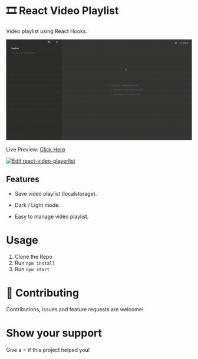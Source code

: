 # 🎞️ React Video Playlist

Video playlist using React Hooks.


[![React Play List](https://github.com/PJijin/React-Video-Playlist/blob/master/preview.gif?raw=true 'React Play List')]()
 

Live Preview: <a href="https://react-video-playlist.pjijin1.now.sh/" target="_BLANK">Click Here</a>

<a href="https://codesandbox.io/s/github/PJijin/React-Video-Playlist/tree/master/?fontsize=14&hidenavigation=1&view=preview">
  <img alt="Edit react-video-playerlist" src="https://codesandbox.io/static/img/play-codesandbox.svg">
</a>


## Features

-   Save video playlist (localstorage).

-   Dark / Light mode.

-   Easy to manage video playlist.

# Usage

1. Clone the Repo
2. Run `npm install`
3. Run `npm start`

# 🤝 Contributing

Contributions, issues and feature requests are welcome!

# Show your support

Give a ⭐️ if this project helped you!

